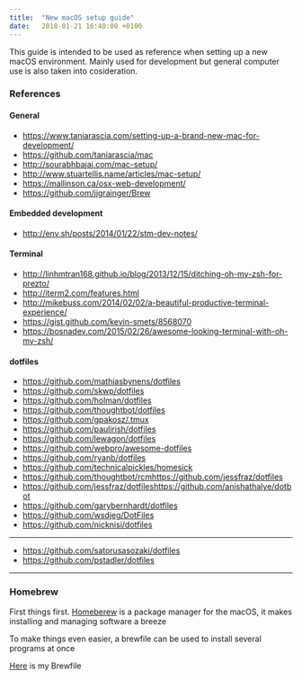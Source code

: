 ```yaml
---
title:  "New macOS setup guide"
date:   2018-01-21 16:40:00 +0100
---
```

This guide is intended to be used as reference when setting up a new macOS environment. Mainly used for development but general computer use is also taken into cosideration.

### References


#### General
- https://www.taniarascia.com/setting-up-a-brand-new-mac-for-development/
- https://github.com/taniarascia/mac
- http://sourabhbajaj.com/mac-setup/
- http://www.stuartellis.name/articles/mac-setup/
- https://mallinson.ca/osx-web-development/
- https://github.com/jjgrainger/Brew

#### Embedded development
- http://env.sh/posts/2014/01/22/stm-dev-notes/

#### Terminal
- http://linhmtran168.github.io/blog/2013/12/15/ditching-oh-my-zsh-for-prezto/
- http://iterm2.com/features.html
- http://mikebuss.com/2014/02/02/a-beautiful-productive-terminal-experience/
- https://gist.github.com/kevin-smets/8568070
- https://bosnadev.com/2015/02/26/awesome-looking-terminal-with-oh-my-zsh/

#### dotfiles
- https://github.com/mathiasbynens/dotfiles
- https://github.com/skwp/dotfiles
- https://github.com/holman/dotfiles
- https://github.com/thoughtbot/dotfiles
- https://github.com/gpakosz/.tmux
- https://github.com/paulirish/dotfiles
- https://github.com/lewagon/dotfiles
- https://github.com/webpro/awesome-dotfiles
- https://github.com/ryanb/dotfiles
- https://github.com/technicalpickles/homesick
- https://github.com/thoughtbot/rcmhttps://github.com/jessfraz/dotfiles
- https://github.com/jessfraz/dotfileshttps://github.com/anishathalye/dotbot
- https://github.com/garybernhardt/dotfiles
- https://github.com/wsdjeg/DotFiles
- https://github.com/nicknisi/dotfiles
---
- https://github.com/satorusasozaki/dotfiles
- https://github.com/pstadler/dotfiles

---

### Homebrew

First things first. [Homeberew](https://brew.sh) is a package manager for the macOS, it makes installing and managing software a breeze

To make things even easier, a brewfile can be used to install several programs at once

[Here](https://github.com/limaa/dotfiles) is my Brewfile

<script src="https://gist.github.com/Limaa/14db33b37258e88cecfa97962fa73cfa.js"></script>

